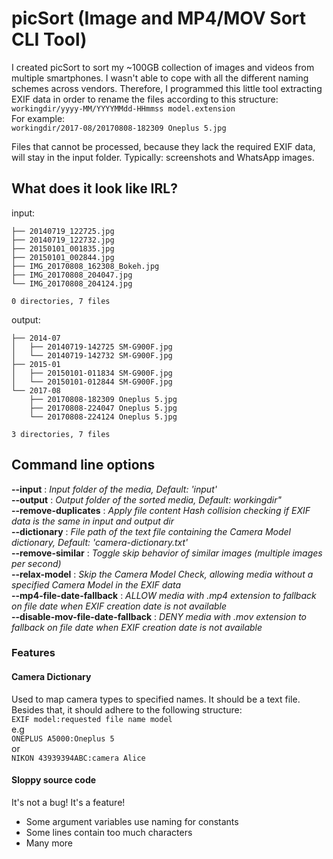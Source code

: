 # picSort (Image and MP4/MOV Sort CLI Tool)

I created picSort to sort my ~100GB collection of images and videos from multiple smartphones. I wasn't able to cope with all the different naming schemes across vendors. Therefore, I programmed this little tool extracting EXIF data in order to rename the files according to this structure: `workingdir/yyyy-MM/YYYYMMdd-HHmmss model.extension`  
 For example:  
 `workingdir/2017-08/20170808-182309 Oneplus 5.jpg`

Files that cannot be processed, because they lack the required EXIF data, will stay in the input folder. Typically: screenshots and WhatsApp images.

## What does it look like IRL?
input:  
```  
├── 20140719_122725.jpg  
├── 20140719_122732.jpg  
├── 20150101_001835.jpg  
├── 20150101_002844.jpg  
├── IMG_20170808_162308_Bokeh.jpg  
├── IMG_20170808_204047.jpg  
└── IMG_20170808_204124.jpg  

0 directories, 7 files  
```

output:  
```
├── 2014-07
│   ├── 20140719-142725 SM-G900F.jpg
│   └── 20140719-142732 SM-G900F.jpg
├── 2015-01
│   ├── 20150101-011834 SM-G900F.jpg
│   └── 20150101-012844 SM-G900F.jpg
└── 2017-08
    ├── 20170808-182309 Oneplus 5.jpg
    ├── 20170808-224047 Oneplus 5.jpg
    └── 20170808-224124 Oneplus 5.jpg

3 directories, 7 files
```

## Command line options

**--input** : *Input folder of the media, Default: 'input'*  
**--output** : *Output folder of the sorted media, Default: workingdir"*  
**--remove-duplicates** : *Apply file content Hash collision checking if EXIF data is the same in input and output dir*  
**--dictionary** : *File path of the text file containing the Camera Model dictionary, Default: 'camera-dictionary.txt'*  
**--remove-similar** : *Toggle skip behavior of similar images (multiple images per second)*  
**--relax-model** : *Skip the Camera Model Check, allowing media without a specified Camera Model in the EXIF data*  
**--mp4-file-date-fallback** : *ALLOW media with .mp4 extension to fallback on file date when EXIF creation date is not available*  
**--disable-mov-file-date-fallback** : *DENY media with .mov extension to fallback on file date when EXIF creation date is not available*


### Features

#### Camera Dictionary
Used to map camera types to specified names. It should be a text file. Besides that, it should adhere to the following structure:  
`EXIF model:requested file name model`  
 e.g   
 `ONEPLUS A5000:Oneplus 5`  
or  
`NIKON 43939394ABC:camera Alice`

 #### Sloppy source code
 It's not a bug! It's a feature!
 - Some argument variables use naming for constants
 - Some lines contain too much characters
 - Many more
